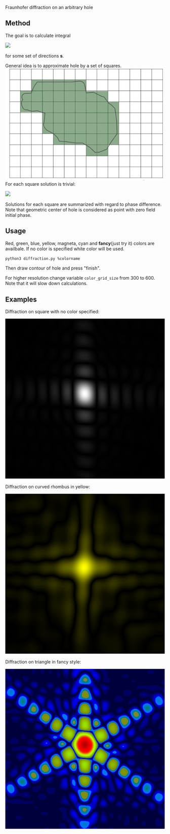 Fraunhofer diffraction on an arbitrary hole
## Method
The goal is to calculate integral 

<img src="http://latex.codecogs.com/gif.latex?E(\textbf{s}) = \int\limits_{\Omega}e^{ik(\textbf{sr})}dF" border="0"/> 

for some set of directions **s**.

General idea is to approximate hole by a set of squares.
![grid](https://github.com/vovaf709/diffraction/blob/master/images/grid.jpg)  
For each square solution is trivial:

<img src="http://latex.codecogs.com/gif.latex?E = \int\limits_{-a/2}^{a/2}\int\limits_{-b/2}^{b/2}e^{ik(s_xx + s_yy)}dxdy = ab\frac{\sin{\alpha}}{\alpha}\frac{\sin{\beta}}{\beta}" border="0"/>

Solutions for each square are summarized with regard to phase difference. Note that geometric center of hole is considered as point with zero field initial phase.

## Usage
Red, green, blue, yellow, magneta, cyan and **fancy**(just try it) colors are availbale. If no color is specified white color will be used.
```bash
python3 diffraction.py %colorname
```
Then draw contour of hole and press "finish".

For higher resolution change variable ```color_grid_size``` from 300 to 600. Note that it will slow down calculations.
## Examples
Diffraction on square with no color specified:

![boring](https://github.com/vovaf709/diffraction/blob/master/images/boring.jpg)

Diffraction on curved rhombus in yellow:

![yellow](https://github.com/vovaf709/diffraction/blob/master/images/yellow.jpg)

Diffraction on triangle in fancy style:

![beautiful](https://github.com/vovaf709/diffraction/blob/master/images/beautiful.jpg)
